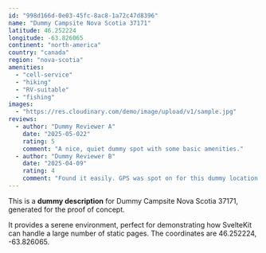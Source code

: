 ```yaml
---
id: "998d166d-0e03-45fc-8ac8-1a72c47d8396"
name: "Dummy Campsite Nova Scotia 37171"
latitude: 46.252224
longitude: -63.826065
continent: "north-america"
country: "canada"
region: "nova-scotia"
amenities:
  - "cell-service"
  - "hiking"
  - "RV-suitable"
  - "fishing"
images:
  - "https://res.cloudinary.com/demo/image/upload/v1/sample.jpg"
reviews:
  - author: "Dummy Reviewer A"
    date: "2025-05-022"
    rating: 5
    comment: "A nice, quiet dummy spot with some basic amenities."
  - author: "Dummy Reviewer B"
    date: "2025-04-09"
    rating: 4
    comment: "Found it easily. GPS was spot on for this dummy location."
---
```


This is a **dummy description** for Dummy Campsite Nova Scotia 37171, generated for the proof of concept.

It provides a serene environment, perfect for demonstrating how SvelteKit can handle a large number of static pages. The coordinates are 46.252224, -63.826065.
